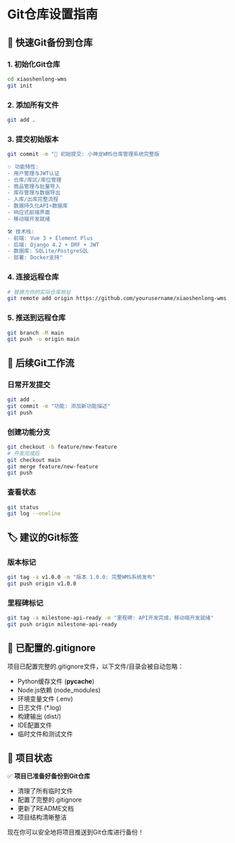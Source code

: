 # Git仓库设置指南

## 🚀 快速Git备份到仓库

### 1. 初始化Git仓库
```bash
cd xiaoshenlong-wms
git init
```

### 2. 添加所有文件
```bash
git add .
```

### 3. 提交初始版本
```bash
git commit -m "🎉 初始提交: 小神龙WMS仓库管理系统完整版

✨ 功能特性:
- 用户管理与JWT认证
- 仓库/库区/库位管理
- 商品管理与批量导入
- 库存管理与数据导出
- 入库/出库完整流程
- 数据持久化API+数据库
- 响应式前端界面
- 移动端开发就绪

🛠️ 技术栈:
- 前端: Vue 3 + Element Plus
- 后端: Django 4.2 + DRF + JWT
- 数据库: SQLite/PostgreSQL
- 部署: Docker支持"
```

### 4. 连接远程仓库
```bash
# 替换为你的实际仓库地址
git remote add origin https://github.com/yourusername/xiaoshenlong-wms.git
```

### 5. 推送到远程仓库
```bash
git branch -M main
git push -u origin main
```

## 📝 后续Git工作流

### 日常开发提交
```bash
git add .
git commit -m "功能: 添加新功能描述"
git push
```

### 创建功能分支
```bash
git checkout -b feature/new-feature
# 开发完成后
git checkout main
git merge feature/new-feature
git push
```

### 查看状态
```bash
git status
git log --oneline
```

## 🏷️ 建议的Git标签

### 版本标记
```bash
git tag -a v1.0.0 -m "版本 1.0.0: 完整WMS系统发布"
git push origin v1.0.0
```

### 里程碑标记
```bash
git tag -a milestone-api-ready -m "里程碑: API开发完成，移动端开发就绪"
git push origin milestone-api-ready
```

## 📂 已配置的.gitignore

项目已配置完整的.gitignore文件，以下文件/目录会被自动忽略：
- Python缓存文件 (__pycache__)
- Node.js依赖 (node_modules)
- 环境变量文件 (.env)
- 日志文件 (*.log)
- 构建输出 (dist/)
- IDE配置文件
- 临时文件和测试文件

## 🎯 项目状态

✅ **项目已准备好备份到Git仓库**
- 清理了所有临时文件
- 配置了完整的.gitignore
- 更新了README文档
- 项目结构清晰整洁

现在你可以安全地将项目推送到Git仓库进行备份！ 